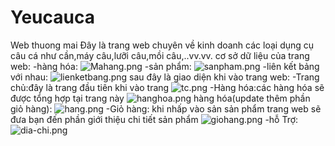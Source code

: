 # Yeucauca
Web thuong mai
Đây là trang web chuyên về kinh doanh các loại dụng cụ câu cá như cần,máy câu,lưỡi câu,mồi câu,..vv.vv.
cơ sở dữ liệu của trang web:
-hàng hóa:
<img src="https://www.upsieutoc.com/images/2019/10/15/Mahang.png" alt="Mahang.png" border="0" />
-sản phẩm:
<img src="https://www.upsieutoc.com/images/2019/10/15/sanpham.png" alt="sanpham.png" border="0" />
-liên kết bảng với nhau:
<img src="https://www.upsieutoc.com/images/2019/10/15/lienketbang.png" alt="lienketbang.png" border="0" />
sau đây là giao diện khi vào trang web: 
-Trang chủ:đây là trang đầu tiên khi vào trang 
<img src="https://www.upsieutoc.com/images/2019/10/15/tc.png" alt="tc.png" border="0" />
-Hàng hóa:các hàng hóa sẽ được tổng hợp tại trang này
<img src="https://www.upsieutoc.com/images/2019/09/17/hanghoa.png" alt="hanghoa.png" border="0" />
hàng hóa(update thêm phần giỏ hàng):
<img src="https://www.upsieutoc.com/images/2019/10/15/hang.png" alt="hang.png" border="0" />
-Giỏ hàng: khi nhấp vào sản sản phẩm trang web sẽ đưa bạn đến phần giới thiệu chi tiết sản phẩm
<img src="https://www.upsieutoc.com/images/2019/10/15/giohang.png" alt="giohang.png" border="0" />
-hỗ Trợ:
<img src="https://www.upsieutoc.com/images/2019/10/15/dia-chi.png" alt="dia-chi.png" border="0" />
